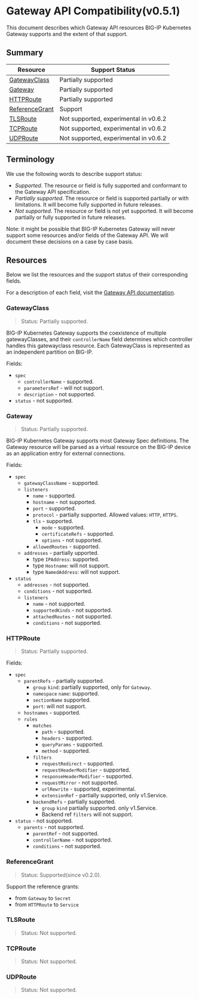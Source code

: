 # Gateway API Compatibility(v0.5.1)

This document describes which Gateway API resources BIG-IP Kubernetes Gateway supports and the extent of that support.

## Summary

| Resource | Support Status |
|-|-|
| [GatewayClass](#gatewayclass) | Partially supported |
| [Gateway](#gateway) | Partially supported |
| [HTTPRoute](#httproute) | Partially supported |
| [ReferenceGrant](#referencegrant) | Support |
| [TLSRoute](#tlsroute) | Not supported, experimental in v0.6.2 |
| [TCPRoute](#tcproute) | Not supported, experimental in v0.6.2 |
| [UDPRoute](#udproute) | Not supported, experimental in v0.6.2 |

## Terminology

We use the following words to describe support status:
- *Supported*. The resource or field is fully supported and conformant to the Gateway API specification.
- *Partially supported*. The resource or field is supported partially or with limitations. It will become fully supported in future releases.
- *Not supported*. The resource or field is not yet supported. It will become partially or fully supported in future releases.

Note: it might be possible that BIG-IP Kubernetes Gateway will never support some resources and/or fields of the Gateway API. We will document these decisions on a case by case basis.

## Resources

Below we list the resources and the support status of their corresponding fields. 

For a description of each field, visit the [Gateway API documentation](https://gateway-api.sigs.k8s.io/references/spec/). 

### GatewayClass 

> Status: Partially supported.

BIG-IP Kubernetes Gateway supports the coexistence of multiple gatewayClasses, and their `controllerName` field determines which controller handles this gatewayclass resource. Each GatewayClass is represented as an independent partition on BIG-IP.

Fields:
* `spec`
	* `controllerName` - supported.
	* `parametersRef` - will not support. 
	* `description` - not supported.
* `status` - not supported.

### Gateway

> Status: Partially supported.

BIG-IP Kubernetes Gateway supports most Gateway Spec definitions. The Gateway resource will be parsed as a virtual resource on the BIG-IP device as an application entry for external connections.

Fields:
* `spec`
	* `gatewayClassName` - supported.
	* `listeners`
		* `name` - supported.
		* `hostname` - not supported.
		* `port` - supported.
		* `protocol` - partially supported. Allowed values: `HTTP`, `HTTPS`.
		* `tls` - supported.
		  * `mode` - supported.
		  * `certificateRefs` - supported.
		  * `options` - not supported.
		* `allowedRoutes` - supported.
	* `addresses` - partially upported.
	    * type `IPAddress`: supported.
		* type `Hostname`: will not support.
		* type `NamedAddress`: will not support.
* `status`
  * `addresses` - not supported.
  * `conditions` - not supported.
  * `listeners`
	* `name` - not supported.
	* `supportedKinds` - not supported.
	* `attachedRoutes` - not supported.
	* `conditions` - not supported.

### HTTPRoute

> Status: Partially supported.

Fields:
* `spec`
  * `parentRefs` - partially supported.
    * `group` `kind`: partially supported, only for `Gateway`.
	* `namespace` `name`: supported.
    * `sectionName` supported.
	* `port`: will not support. 
  * `hostnames` - supported. 
  * `rules`
	* `matches`
	  * `path` - supported.
	  * `headers` - supported.
	  * `queryParams` - supported. 
	  * `method` -  supported.
	* `filters`
		* `requestRedirect` - supported. 
		* `requestHeaderModifier` - supported.
		* `responseHeaderModifier` - supported.
        * `requestMirror` - not supported.
        * `urlRewrite` - supported, experimental.
        * `extensionRef` - partially supported, only v1.Service.
	* `backendRefs` - partially supported.
	    * `group` `kind` partially supported. only v1.Service. 
		* Backend ref `filters` will not support.
* `status` - not supported.
  * `parents` - not supported.
	* `parentRef` - not supported.
	* `controllerName` - not supported.
	* `conditions` - not supported.

### ReferenceGrant

> Status: Supported(since v0.2.0).

  Support the reference grants:

  * from `Gateway` to `Secret`
  * from `HTTPRoute` to `Service`

### TLSRoute

> Status: Not supported.

### TCPRoute

> Status: Not supported.

### UDPRoute

> Status: Not supported.
